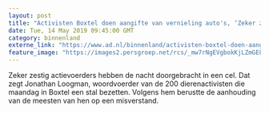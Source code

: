 ```yaml
---
layout: post
title: "Activisten Boxtel doen aangifte van vernieling auto's, ‘Zeker zestig demonstranten in de cel’"
date: Tue, 14 May 2019 09:45:00 GMT
category: binnenland
externe_link: "https://www.ad.nl/binnenland/activisten-boxtel-doen-aangifte-van-vernieling-auto-s-zeker-zestig-demonstranten-in-de-cel~a3d51efc/"
feature_image: "https://images2.persgroep.net/rcs/_mw7rNgEVgbokKjLZmGE82-K-L0/diocontent/148285338/_fitwidth/400/?appId=21791a8992982cd8da851550a453bd7f&quality=0.7"
---
```


Zeker zestig actievoerders hebben de nacht doorgebracht in een cel. Dat zegt Jonathan Loogman, woordvoerder van de 200 dierenactivisten die maandag in Boxtel een stal bezetten. Volgens hem berustte de aanhouding van de meesten van hen op een misverstand.
